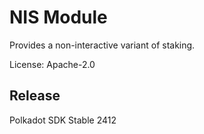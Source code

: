 # NIS Module

Provides a non-interactive variant of staking.

License: Apache-2.0


## Release

Polkadot SDK Stable 2412
